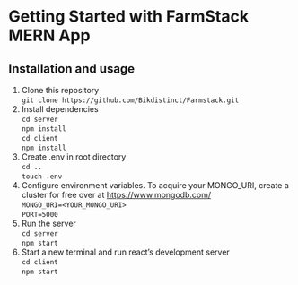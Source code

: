 # Getting Started with FarmStack MERN App

## Installation and usage

1. Clone this repository\
    `git clone https://github.com/Bikdistinct/Farmstack.git`
2. Install dependencies\
    `cd server`  \
    `npm install`\
    `cd client`\
    `npm install`
3. Create .env in root directory\
    `cd ..`\
    `touch .env`
4. Configure environment variables. To acquire your MONGO_URI, create a cluster for free over at https://www.mongodb.com/ \
    `MONGO_URI=<YOUR_MONGO_URI>`\
    `PORT=5000`
5. Run the server\
    `cd server`\
    `npm start`
6. Start a new terminal and run react’s development server\
    `cd client`\
    `npm start`
